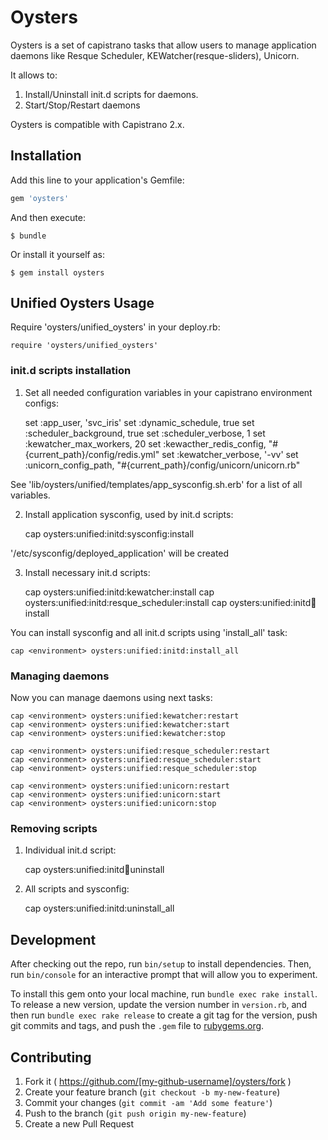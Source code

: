 # Oysters
Oysters is a set of capistrano tasks that allow users to manage application daemons like Resque Scheduler, KEWatcher(resque-sliders), Unicorn.

It allows to:
1. Install/Uninstall init.d scripts for daemons.
2. Start/Stop/Restart daemons  

Oysters is compatible with Capistrano 2.x.



## Installation

Add this line to your application's Gemfile:

```ruby
gem 'oysters'
```

And then execute:

    $ bundle

Or install it yourself as:

    $ gem install oysters

## Unified Oysters Usage

Require 'oysters/unified_oysters' in your deploy.rb:

    require 'oysters/unified_oysters'

### init.d scripts installation

1. Set all needed configuration variables in your capistrano environment configs:

    set :app_user, 'svc_iris'
    set :dynamic_schedule, true
    set :scheduler_background, true
    set :scheduler_verbose, 1
    set :kewatcher_max_workers, 20
    set :kewacther_redis_config, "#{current_path}/config/redis.yml"
    set :kewatcher_verbose, '-vv'
    set :unicorn_config_path, "#{current_path}/config/unicorn/unicorn.rb"

See 'lib/oysters/unified/templates/app_sysconfig.sh.erb' for a list of all variables.

2. Install application sysconfig, used by init.d scripts:

    cap <environment> oysters:unified:initd:sysconfig:install

'/etc/sysconfig/deployed_application' will be created

3. Install necessary init.d scripts:

    cap <environment> oysters:unified:initd:kewatcher:install
    cap <environment> oysters:unified:initd:resque_scheduler:install
    cap <environment> oysters:unified:initd:unicorn:install

You can install sysconfig and all init.d scripts using 'install_all' task:

    cap <environment> oysters:unified:initd:install_all

### Managing daemons

Now you can manage daemons using next tasks:

    cap <environment> oysters:unified:kewatcher:restart
    cap <environment> oysters:unified:kewatcher:start
    cap <environment> oysters:unified:kewatcher:stop

    cap <environment> oysters:unified:resque_scheduler:restart
    cap <environment> oysters:unified:resque_scheduler:start
    cap <environment> oysters:unified:resque_scheduler:stop

    cap <environment> oysters:unified:unicorn:restart
    cap <environment> oysters:unified:unicorn:start
    cap <environment> oysters:unified:unicorn:stop

### Removing scripts

1. Individual init.d script:

    cap <environment> oysters:unified:initd:unicorn:uninstall

2. All scripts and sysconfig:

    cap <environment> oysters:unified:initd:uninstall_all

## Development

After checking out the repo, run `bin/setup` to install dependencies. Then, run `bin/console` for an interactive prompt that will allow you to experiment.

To install this gem onto your local machine, run `bundle exec rake install`. To release a new version, update the version number in `version.rb`, and then run `bundle exec rake release` to create a git tag for the version, push git commits and tags, and push the `.gem` file to [rubygems.org](https://rubygems.org).

## Contributing

1. Fork it ( https://github.com/[my-github-username]/oysters/fork )
2. Create your feature branch (`git checkout -b my-new-feature`)
3. Commit your changes (`git commit -am 'Add some feature'`)
4. Push to the branch (`git push origin my-new-feature`)
5. Create a new Pull Request
